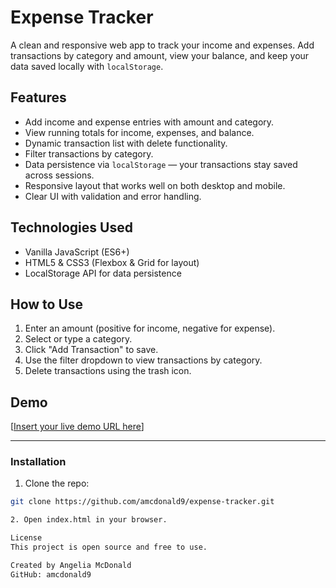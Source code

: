 # Expense Tracker

A clean and responsive web app to track your income and expenses. Add transactions by category and amount, view your balance, and keep your data saved locally with `localStorage`.

## Features

- Add income and expense entries with amount and category.
- View running totals for income, expenses, and balance.
- Dynamic transaction list with delete functionality.
- Filter transactions by category.
- Data persistence via `localStorage` — your transactions stay saved across sessions.
- Responsive layout that works well on both desktop and mobile.
- Clear UI with validation and error handling.

## Technologies Used

- Vanilla JavaScript (ES6+)
- HTML5 & CSS3 (Flexbox & Grid for layout)
- LocalStorage API for data persistence

## How to Use

1. Enter an amount (positive for income, negative for expense).
2. Select or type a category.
3. Click "Add Transaction" to save.
4. Use the filter dropdown to view transactions by category.
5. Delete transactions using the trash icon.

## Demo

[[Insert your live demo URL here](https://amcdonald9.github.io/expense-tracker/)]

---

### Installation

1. Clone the repo:

```bash
git clone https://github.com/amcdonald9/expense-tracker.git

2. Open index.html in your browser.

License
This project is open source and free to use.

Created by Angelia McDonald
GitHub: amcdonald9
